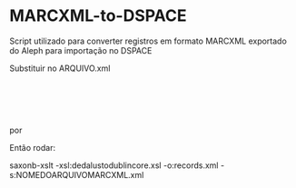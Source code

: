 MARCXML-to-DSPACE
=================

Script utilizado para converter registros em formato MARCXML exportado do Aleph para importação no DSPACE

Substituir no ARQUIVO.xml

<pre>

<collection xmlns="http://www.loc.gov/MARC21/slim" xmlns:xsi="http://www.w3.org/2001/XMLSchema-instance"
xsi:schemaLocation="http://www.loc.gov/MARC21/slim http://www.loc.gov/standards/marcxml/schema/MARC21slim.xsd">
<record xmlns="http://www.loc.gov/MARC21/slim" xmlns:xsi="http://www.w3.org/2001/XMLSchema-instance"
xsi:schemaLocation="http://www.loc.gov/MARC21/slim http://www.loc.gov/standards/marcxml/schema/MARC21slim.xsd">

</pre>

por 

<collection>
<record>
 
Então rodar:

saxonb-xslt -xsl:dedalustodublincore.xsl -o:records.xml -s:NOMEDOARQUIVOMARCXML.xml
